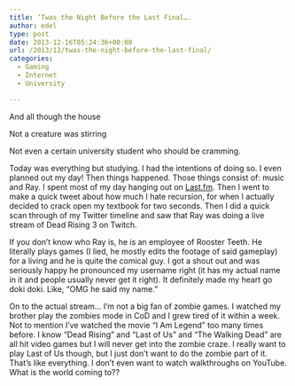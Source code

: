 ```yaml
---
title: ‘Twas the Night Before the Last Final….
author: edel
type: post
date: 2013-12-16T05:24:36+00:00
url: /2013/12/twas-the-night-before-the-last-final/
categories:
  - Gaming
  - Internet
  - University

---
```

And all though the house
  
Not a creature was stirring
  
Not even a certain university student who should be cramming.

Today was everything but studying. I had the intentions of doing so. I even planned out my day! Then things happened. Those things consist of: music and Ray. I spent most of my day hanging out on [Last.fm][1]. Then I went to make a quick tweet about how much I hate recursion, for when I actually decided to crack open my textbook for two seconds. Then I did a quick scan through of my Twitter timeline and saw that Ray was doing a live stream of Dead Rising 3 on Twitch.

If you don&#8217;t know who Ray is, he is an employee of Rooster Teeth. He literally plays games (I lied, he mostly edits the footage of said gameplay) for a living and he is quite the comical guy. I got a shout out and was seriously happy he pronounced my username right (it has my actual name in it and people usually never get it right). It definitely made my heart go doki doki. Like, &#8220;OMG he said my name.&#8221;

On to the actual stream&#8230; I&#8217;m not a big fan of zombie games. I watched my brother play the zombies mode in CoD and I grew tired of it within a week. Not to mention I&#8217;ve watched the movie &#8220;I Am Legend&#8221; too many times before. I know &#8220;Dead Rising&#8221; and &#8220;Last of Us&#8221; and &#8220;The Walking Dead&#8221; are all hit video games but I will never get into the zombie craze. I really want to play Last of Us though, but I just don&#8217;t want to do the zombie part of it. That&#8217;s like everything. I don&#8217;t even want to watch walkthroughs on YouTube. What is the world coming to??

<ol class="footnote">
</ol>

 [1]: http://last.fm